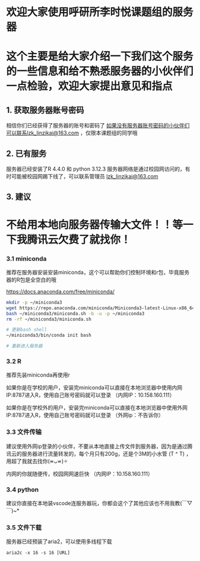 # 欢迎大家使用呼研所李时悦课题组的服务器
# 这个主要是给大家介绍一下我们这个服务的一些信息和给不熟悉服务器的小伙伴们一点检验，欢迎大家提出意见和指点

## 1. 获取服务器账号密码
相信你们已经获得了服务器的账号和密码了
如果没有服务器账号密码的小伙伴们可以联系lzk_linzikai@163.com ，仅限本课题组的同学哦

## 2. 已有服务
服务器已经安装了R 4.4.0 和 python 3.12.3
服务器网络是通过校园网访问的，有时可能被校园网踢下线了，可以联系管理员 lzk_linzikai@163.com

## 3. 建议

# 不给用本地向服务器传输大文件！！等一下我腾讯云欠费了就找你！

### 3.1 miniconda
推荐在服务器安装安装miniconda，这个可以帮助你们控制环境和r包，毕竟服务器的R包是全空白的哦

https://docs.anaconda.com/free/miniconda/

``` bash
mkdir -p ~/miniconda3
wget https://repo.anaconda.com/miniconda/Miniconda3-latest-Linux-x86_64.sh -O ~/miniconda3/miniconda.sh # 这个要自己看一下下载文件的链接进行修改
bash ~/miniconda3/miniconda.sh -b -u -p ~/miniconda3
rm -rf ~/miniconda3/miniconda.sh

# 更新bash shell
~/miniconda3/bin/conda init bash

# 重新进入服务器
```

### 3.2 R
推荐先装miniconda再使用r

如果你是在学校的用户，安装完miniconda可以直接在本地浏览器中使用内网IP:8787进入R，使用自己账号密码就可以登录 （内网IP：10.158.160.111）

如果你是在学校外的用户，安装完miniconda可以直接在本地浏览器中使用外网IP:8787进入R，使用自己账号密码就可以登录 （外网ip：不告诉你）

### 3.3 文件传输
建议使用外网ip登录的小伙伴，不要从本地直接上传文件到服务器，因为是通过腾讯云的服务器进行流量转发的，每个月只有200g，还是个3M的小水管 (T ^ T) ，用超了我就去找你(≖ᴗ≖)✧

内网的你就随便传，校园网网速巨快 （内网IP：10.158.160.111）


### 3.4 python 
建议你直接在本地装vscode连服务器玩，你都会这个了其他应该也不用我教(￣▽￣)~*


### 3.5 文件下载
服务器已经预装了aria2，可以使用多线程下载
```
aria2c -x 16 -s 16 [URL]
```
